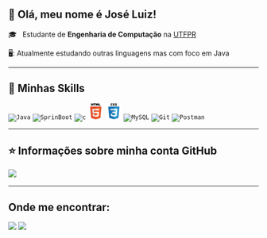## 💜 Olá, meu nome é <strong>José Luiz!</strong>

🎓 &nbsp; Estudante de **Engenharia de Computação** na <a href="https://www.utfpr.edu.br">UTFPR</a>

🖥️: Atualmente estudando outras linguagens mas com foco em Java

----

## 🚀 Minhas Skills

<code><img height="32" src="https://user-images.githubusercontent.com/25181517/117201156-9a724800-adec-11eb-9a9d-3cd0f67da4bc.png" alt="Java"/></code>
<code><img height="32" src="https://user-images.githubusercontent.com/25181517/183891303-41f257f8-6b3d-487c-aa56-c497b880d0fb.png" alt="SprinBoot"/></code>
<code><img height="32" src="https://cdn.iconscout.com/icon/free/png-512/c-programming-569564.png" alt="c"/></code>
<code><img height="32" src="https://raw.githubusercontent.com/github/explore/80688e429a7d4ef2fca1e82350fe8e3517d3494d/topics/html/html.png" alt="HTML5"/></code>
<code><img height="32" src="https://raw.githubusercontent.com/github/explore/80688e429a7d4ef2fca1e82350fe8e3517d3494d/topics/css/css.png" alt="CSS"/></code>
<code><img height="32" src="https://user-images.githubusercontent.com/25181517/183896128-ec99105a-ec1a-4d85-b08b-1aa1620b2046.png" alt="MySQL"/></code>
<code><img height="32" src="https://user-images.githubusercontent.com/25181517/192108372-f71d70ac-7ae6-4c0d-8395-51d8870c2ef0.png" alt="Git"/></code>
<code><img height="32" src="https://user-images.githubusercontent.com/25181517/192109061-e138ca71-337c-4019-8d42-4792fdaa7128.png" alt="Postman"/></code>

---

## ⭐ Informações sobre minha conta GitHub
<a href="https://github.com/esedp">
  <img height="180em" src="https://github-readme-stats.vercel.app/api?username=esedp&theme=dracula&show_icons=true" />
</a>

---

## Onde me encontrar: </h3> 

<a href="www.linkedin.com/in/jose-luiz-7068622a5" alt="Linkedin">
  <img src="https://img.shields.io/badge/-Linkedin-0e76a8?style=flat-square&logo=Linkedin&logoColor=white&link=LINK-DO-SEU-LINKEDIN" /></a>
<a href="mailto:jlnalbertii@gmail.com" alt="Gmail">
  <img src="https://img.shields.io/badge/-Gmail-FF0000?style=flat-square&labelColor=FF0000&logo=gmail&logoColor=white&link=LINK-DO-SEU-EMAIL" /></a>
  
